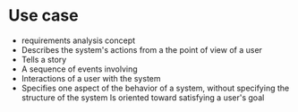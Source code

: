 # Use case
- requirements analysis concept
- Describes the system's actions from a the point of view of a user
- Tells a story
- A sequence of events involving
- Interactions of a user with the system
- Specifies one aspect of the behavior of a system, without specifying the structure of the system
Is oriented toward satisfying a user's goal



<!--stackedit_data:
eyJoaXN0b3J5IjpbMTgwMzM0MzY0N119
-->